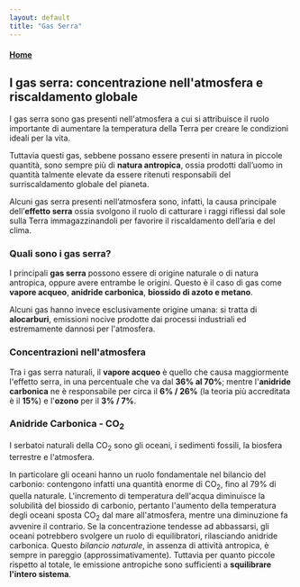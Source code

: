 ```yaml
---
layout: default
title: "Gas Serra"
---
```

#### [Home](index.md)
## I gas serra: concentrazione nell'atmosfera e riscaldamento globale

I gas serra sono gas presenti nell'atmosfera a cui si attribuisce il ruolo importante di aumentare la temperatura della Terra per creare le condizioni ideali per la vita.

Tuttavia questi gas, sebbene possano essere presenti in natura in piccole quantità, sono sempre più di **natura antropica**, ossia prodotti dall’uomo in quantità talmente elevate da essere ritenuti responsabili del surriscaldamento globale del pianeta.

Alcuni gas serra presenti nell’atmosfera sono, infatti, la causa principale dell’**effetto serra** ossia svolgono il ruolo di catturare i raggi riflessi dal sole sulla Terra immagazzinandoli per favorire il riscaldamento dell’aria e del clima.


### Quali sono i gas serra?
I principali **gas serra** possono essere di origine naturale o di natura antropica, oppure avere entrambe le origini. Questo è il caso di gas come **vapore acqueo**, **anidride carbonica**, **biossido di azoto e metano**.

Alcuni gas hanno invece esclusivamente origine umana: si tratta di **alocarburi**, emissioni nocive prodotte dai processi industriali ed estremamente dannosi per l'atmosfera.


### Concentrazioni nell'atmosfera
Tra i gas serra naturali, il **vapore acqueo** è quello che causa maggiormente l'effetto serra, in una percentuale che va dal **36% al 70%**; mentre l'**anidride carbonica** ne è responsabile per circa il **6% / 26%** (la teoria più accreditata è il **15%**) e l'**ozono** per il **3% / 7%**.


### Anidride Carbonica - CO<sub>2</sub>
I serbatoi naturali della CO<sub>2</sub> sono gli oceani, i sedimenti fossili, la biosfera terrestre e l'atmosfera. 

In particolare gli oceani hanno un ruolo fondamentale nel bilancio del carbonio: contengono infatti una quantità enorme di CO<sub>2</sub>, fino al 79% di quella naturale.
L'incremento di temperatura dell'acqua diminuisce la solubilità del biossido di carbonio, pertanto l'aumento della temperatura degli oceani sposta CO<sub>2</sub> dal mare all'atmosfera, mentre una diminuzione fa avvenire il contrario. Se la concentrazione tendesse ad abbassarsi, gli oceani potrebbero svolgere un ruolo di equilibratori, rilasciando anidride carbonica. Questo *bilancio naturale*, in assenza di attività antropica, è sempre in pareggio (approssimativamente). Tuttavia per quanto piccole rispetto al totale, le emissione antropiche sono sufficienti a **squilibrare l'intero sistema**.
